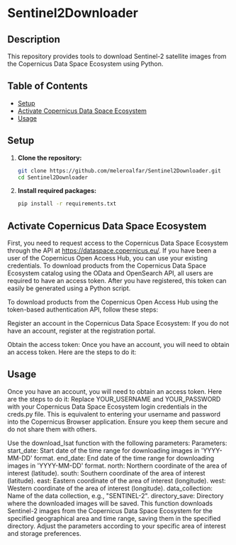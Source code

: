 # Sentinel2Downloader

## Description

This repository provides tools to download Sentinel-2 satellite images from the Copernicus Data Space Ecosystem using Python.

## Table of Contents

- [Setup](#setup)
- [Activate Copernicus Data Space Ecosystem](#activate-copernicus-data-space-ecosystem)
- [Usage](#usage)

## Setup

1. **Clone the repository:**
   ```sh
   git clone https://github.com/meleroalfar/Sentinel2Downloader.git
   cd Sentinel2Downloader
2. **Install required packages:**
   ```sh
   pip install -r requirements.txt

## Activate Copernicus Data Space Ecosystem



First, you need to request access to the Copernicus Data Space Ecosystem through the API at https://dataspace.copernicus.eu/. If you have been a user of the Copernicus Open Access Hub, you can use your existing credentials. To download products from the Copernicus Data Space Ecosystem catalog using the OData and OpenSearch API, all users are required to have an access token. After you have registered, this token can easily be generated using a Python script.


To download products from the Copernicus Open Access Hub using the token-based authentication API, follow these steps:

Register an account in the Copernicus Data Space Ecosystem:
If you do not have an account, register at the registration portal.

Obtain the access token:
Once you have an account, you will need to obtain an access token. Here are the steps to do it:
## Usage
Once you have an account, you will need to obtain an access token. Here are the steps to do it:
Replace YOUR_USERNAME and YOUR_PASSWORD with your Copernicus Data Space Ecosystem login credentials in the creds.py file. This is equivalent to entering your username and password into the Copernicus Browser application. Ensure you keep them secure and do not share them with others.

Use the download_Isat function with the following parameters:
Parameters:
start_date: Start date of the time range for downloading images in 'YYYY-MM-DD' format.
end_date: End date of the time range for downloading images in 'YYYY-MM-DD' format.
north: Northern coordinate of the area of interest (latitude).
south: Southern coordinate of the area of interest (latitude).
east: Eastern coordinate of the area of interest (longitude).
west: Western coordinate of the area of interest (longitude).
data_collection: Name of the data collection, e.g., "SENTINEL-2".
directory_save: Directory where the downloaded images will be saved.
This function downloads Sentinel-2 images from the Copernicus Data Space Ecosystem for the specified geographical area and time range, saving them in the specified directory. Adjust the parameters according to your specific area of interest and storage preferences.
